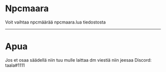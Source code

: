 # Npcmaara
Voit vaihtaa npcmäärää npcmaara.lua tiedostosta

------------------------------------------------

# Apua
Jos et osaa säädellä niin tuu mulle laittaa dm viestiä niin jeesaa Discord: taala#1111
